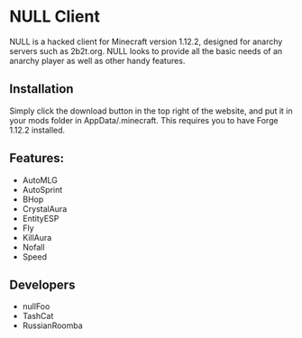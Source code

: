 # NULL Client
NULL is a hacked client for Minecraft version 1.12.2, designed for anarchy servers such as 2b2t.org. NULL looks to provide all the basic needs of an anarchy player as well as other handy features.

## Installation
Simply click the download button in the top right of the website, and put it in your mods folder in AppData/.minecraft. This requires you to have Forge 1.12.2 installed.

## Features:
- AutoMLG
- AutoSprint
- BHop
- CrystalAura
- EntityESP
- Fly
- KillAura
- Nofall
- Speed

## Developers
- nullFoo
- TashCat
- RussianRoomba
